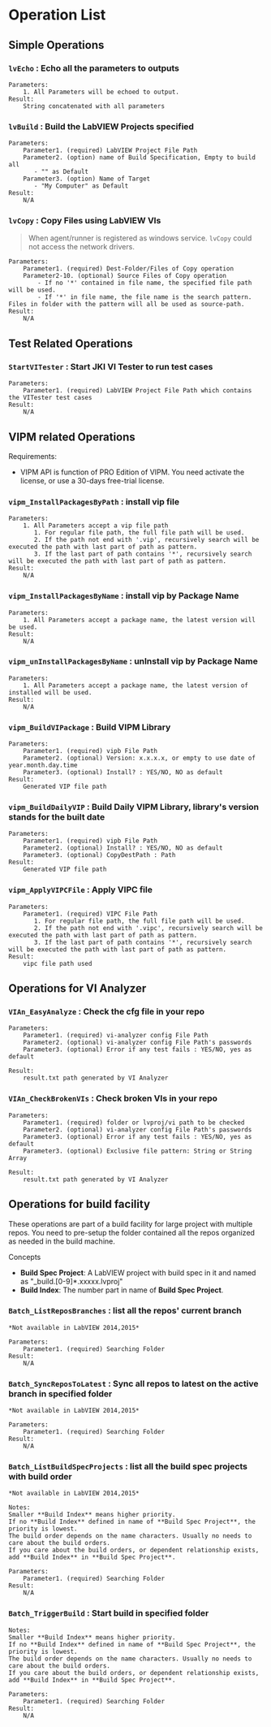 # Operation List

## Simple Operations

### `lvEcho` : Echo all the parameters to outputs

    Parameters:
        1. All Parameters will be echoed to output.
    Result:
        String concatenated with all parameters

### `lvBuild` : Build the LabVIEW Projects specified

    Parameters:
        Parameter1. (required) LabVIEW Project File Path
        Parameter2. (option) name of Build Specification, Empty to build all
           - "" as Default
        Parameter3. (option) Name of Target
           - "My Computer" as Default
    Result:
        N/A

### `lvCopy` : Copy Files using LabVIEW VIs

> When agent/runner is registered as windows service. `lvCopy` could not access the network drivers.

    Parameters:
        Parameter1. (required) Dest-Folder/Files of Copy operation
        Parameter2-10. (optional) Source Files of Copy operation
            - If no '*' contained in file name, the specified file path will be used.
            - If '*' in file name, the file name is the search pattern. Files in folder with the pattern will all be used as source-path.
    Result:
        N/A

## Test Related Operations

### `StartVITester` : Start JKI VI Tester to run test cases

    Parameters:
        Parameter1. (required) LabVIEW Project File Path which contains the VITester test cases
    Result:
        N/A

## VIPM related Operations

Requirements:

- VIPM API is function of PRO Edition of VIPM. You need activate the license, or use a 30-days free-trial license.

### `vipm_InstallPackagesByPath` : install vip file

    Parameters:
        1. All Parameters accept a vip file path
           1. For regular file path, the full file path will be used.
           2. If the path not end with '.vip', recursively search will be executed the path with last part of path as pattern.
           3. If the last part of path contains '*', recursively search will be executed the path with last part of path as pattern.
    Result:
        N/A

### `vipm_InstallPackagesByName` : install vip by Package Name

    Parameters:
        1. All Parameters accept a package name, the latest version will be used.
    Result:
        N/A

### `vipm_unInstallPackagesByName` : unInstall vip by Package Name

    Parameters:
        1. All Parameters accept a package name, the latest version of installed will be used.
    Result:
        N/A

### `vipm_BuildVIPackage` : Build VIPM Library

    Parameters:
        Parameter1. (required) vipb File Path
        Parameter2. (optional) Version: x.x.x.x, or empty to use date of year.month.day.time
        Parameter3. (optional) Install? : YES/NO, NO as default
    Result:
        Generated VIP file path

### `vipm_BuildDailyVIP` : Build Daily VIPM Library, library's version stands for the built date

    Parameters:
        Parameter1. (required) vipb File Path
        Parameter2. (optional) Install? : YES/NO, NO as default
        Parameter3. (optional) CopyDestPath : Path
    Result:
        Generated VIP file path

### `vipm_ApplyVIPCFile` : Apply VIPC file

    Parameters:
        Parameter1. (required) VIPC File Path
           1. For regular file path, the full file path will be used.
           2. If the path not end with '.vipc', recursively search will be executed the path with last part of path as pattern.
           3. If the last part of path contains '*', recursively search will be executed the path with last part of path as pattern.
    Result:
        vipc file path used

## Operations for VI Analyzer

### `VIAn_EasyAnalyze` : Check the cfg file in your repo

    Parameters:
        Parameter1. (required) vi-analyzer config File Path
        Parameter2. (optional) vi-analyzer config File Path's passwords
        Parameter3. (optional) Error if any test fails : YES/NO, yes as default

    Result:
        result.txt path generated by VI Analyzer

### `VIAn_CheckBrokenVIs` : Check broken VIs in your repo

    Parameters:
        Parameter1. (required) folder or lvproj/vi path to be checked
        Parameter2. (optional) vi-analyzer config File Path's passwords
        Parameter3. (optional) Error if any test fails : YES/NO, yes as default
        Parameter3. (optional) Exclusive file pattern: String or String Array

    Result:
        result.txt path generated by VI Analyzer

## Operations for build facility

These operations are part of a build facility for large project with multiple repos.
You need to pre-setup the folder contained all the repos organized as needed in the build machine.

Concepts

- **Build Spec Project**: A LabVIEW project with build spec in it and named as "_build.[0-9]*.xxxxx.lvproj"
- **Build Index**: The number part in name of **Build Spec Project**.

### `Batch_ListReposBranches` : list all the repos' current branch

    *Not available in LabVIEW 2014,2015*

    Parameters:
        Parameter1. (required) Searching Folder
    Result:
        N/A

### `Batch_SyncReposToLatest` : Sync all repos to latest on the active branch in specified folder

    *Not available in LabVIEW 2014,2015*

    Parameters:
        Parameter1. (required) Searching Folder
    Result:
        N/A

### `Batch_ListBuildSpecProjects` : list all the build spec projects with build order

    *Not available in LabVIEW 2014,2015*

    Notes:
    Smaller **Build Index** means higher priority.
    If no **Build Index** defined in name of **Build Spec Project**, the priority is lowest.
    The build order depends on the name characters. Usually no needs to care about the build orders.
    If you care about the build orders, or dependent relationship exists, add **Build Index** in **Build Spec Project**.

    Parameters:
        Parameter1. (required) Searching Folder
    Result:
        N/A

### `Batch_TriggerBuild` : Start build in specified folder

    Notes:
    Smaller **Build Index** means higher priority.
    If no **Build Index** defined in name of **Build Spec Project**, the priority is lowest.
    The build order depends on the name characters. Usually no needs to care about the build orders.
    If you care about the build orders, or dependent relationship exists, add **Build Index** in **Build Spec Project**.

    Parameters:
        Parameter1. (required) Searching Folder
    Result:
        N/A
